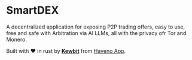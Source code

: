 # SmartDEX
A decentralized application for exposing P2P trading offers, easy to use, free and safe with Arbitration via AI LLMs, all with the privacy ofr Tor and Monero.

Built with ❤️ in rust by **[Kewbit](https://kewbit.org)** from [Haveno App](https://haveno.com).